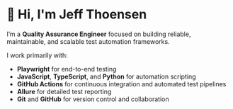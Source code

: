 # 👋 Hi, I'm Jeff Thoensen

I’m a **Quality Assurance Engineer** focused on building reliable, maintainable, and scalable test automation frameworks.

I work primarily with:
- **Playwright** for end-to-end testing
- **JavaScript**, **TypeScript**, and **Python** for automation scripting
- **GitHub Actions** for continuous integration and automated test pipelines
- **Allure** for detailed test reporting
- **Git** and **GitHub** for version control and collaboration



<!--
**jeff-thoensen/jeff-thoensen** is a ✨ _special_ ✨ repository because its `README.md` (this file) appears on your GitHub profile.

Here are some ideas to get you started:

- 🔭 I’m currently working on ...
- 🌱 I’m currently learning ...
- 👯 I’m looking to collaborate on ...
- 🤔 I’m looking for help with ...
- 💬 Ask me about ...
- 📫 How to reach me: ...
- 😄 Pronouns: ...
- ⚡ Fun fact: ...
-->
